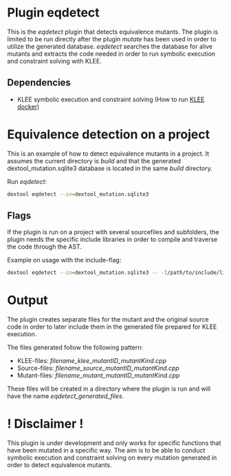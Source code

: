 # Plugin eqdetect

This is the *eqdetect* plugin that detects equivalence mutants. The plugin is limited to be run directly after the plugin *mutate* has been used in order to utilize the generated database. *eqdetect* searches the database for alive mutants and extracts the code needed in order to run symbolic execution and constraint solving with KLEE.

## Dependencies

- KLEE symbolic execution and constraint solving (How to run [KLEE docker](http://klee.github.io/docker/))

# Equivalence detection on a project

This is an example of how to detect equivalence mutants in a project. It assumes the current directory is _build_ and that the generated dextool_mutation.sqlite3 database is located in the same _build_ directory.

Run *eqdetect*:
```sh
dextool eqdetect --in=dextool_mutation.sqlite3
```

## Flags

If the plugin is run on a project with several sourcefiles and subfolders, the plugin needs the specific include libraries in order to compile and traverse the code through the AST.

Example on usage with the include-flag:
```sh
dextool eqdetect --in=dextool_mutation.sqlite3 -- -I/path/to/include/library1/ -I/path/to/include/library2/
```

# Output

The plugin creates separate files for the mutant and the original source code in order to later include them in the generated file prepared for KLEE execution.

The files generated follow the following pattern:
- KLEE-files: *filename_klee_mutantID_mutantKind.cpp*
- Source-files: *filename_source_mutantID_mutantKind.cpp*
- Mutant-files: *filename_mutant_mutantID_mutantKind.cpp*

These files will be created in a directory where the plugin is run and will have the name *eqdetect_generated_files*.

# ! Disclaimer !

This plugin is under development and only works for specific functions that have been mutated in a specific way. The aim is to be able to conduct symbolic execution and constraint solving on every mutation generated in order to detect equivalence mutants.

